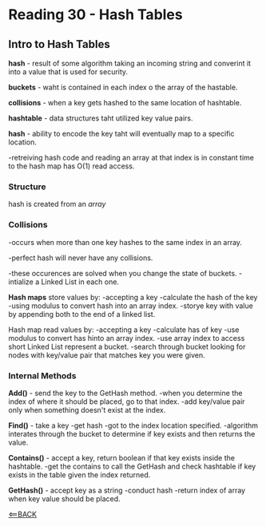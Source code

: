 # Reading 30 - Hash Tables

## Intro to Hash Tables

**hash** - result of some algorithm taking an incoming string and converint it into a value that is used for security.

**buckets** - waht is contained in each index o the array of the hastable.

**collisions** - when a key gets hashed to the same location of hashtable.

**hashtable** - data structures taht utilized key value pairs.

**hash** - ability to encode the key taht will eventually map to a specific location.

-retreiving hash code and reading an array at that index is in constant time to the hash map has O(1) read access.

### Structure

hash is created from an *array*

### Collisions

-occurs when more than one key hashes to the same index in an array. 

-perfect hash will never have any collisions.

-these occurences are solved when you change the state of buckets.
-intialize a Linked List in each one.

**Hash maps** store values by:
-accepting a key
-calculate the hash of the key
-using modulus to convert hash into an array index.
-storye key with value by appending both to the end of a linked list.

Hash map read values by:
-accepting a key
-calculate has of key
-use modulus to convert has hinto an array index.
-use array index to access short Linked List represent a bucket.
-search through bucket looking for nodes with key/value pair that matches key you were given.

### Internal Methods

**Add()** - send the key to the GetHash method.
-when you determine the index of where it should be placed, go to that index.
-add key/value pair only when something doesn't exist at the index.

**Find()** - take a key
-get hash
-got to the index location specified.
-algorithm interates through the bucket to determine if key exists and then returns the value.

**Contains()** - accept a key, return boolean if that key exists inside the hashtable.
-get the contains to call the GetHash and check hashtable if key exists in the table given the index returned.

**GetHash()** - accept key as a string
-conduct hash
-return index of array when key value should be placed.

[<==BACK](README.md)